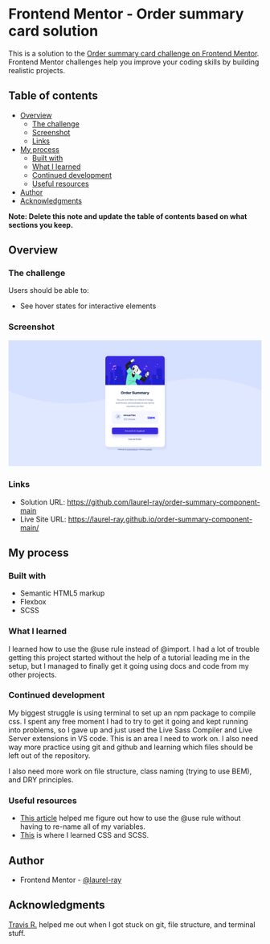 # Frontend Mentor - Order summary card solution

This is a solution to the [Order summary card challenge on Frontend Mentor](https://www.frontendmentor.io/challenges/order-summary-component-QlPmajDUj). Frontend Mentor challenges help you improve your coding skills by building realistic projects. 

## Table of contents

- [Overview](#overview)
  - [The challenge](#the-challenge)
  - [Screenshot](#screenshot)
  - [Links](#links)
- [My process](#my-process)
  - [Built with](#built-with)
  - [What I learned](#what-i-learned)
  - [Continued development](#continued-development)
  - [Useful resources](#useful-resources)
- [Author](#author)
- [Acknowledgments](#acknowledgments)

**Note: Delete this note and update the table of contents based on what sections you keep.**

## Overview

### The challenge

Users should be able to:

- See hover states for interactive elements

### Screenshot

![](./screenshot.jpg)

### Links

- Solution URL: https://github.com/laurel-ray/order-summary-component-main
- Live Site URL: https://laurel-ray.github.io/order-summary-component-main/

## My process

### Built with

- Semantic HTML5 markup
- Flexbox
- SCSS


### What I learned

I learned how to use the @use rule instead of @import. 
I had a lot of trouble getting this project started without the help of a tutorial leading me in the setup, but I managed to finally get it going using docs and code from my other projects.  

### Continued development

My biggest struggle is using terminal to set up an npm package to compile css. I spent any free moment I had to try to get it going and kept running into problems, so I gave up and just used the Live Sass Compiler and Live Server extensions in VS code. This is an area I need to work on. I also need way more practice using git and github and learning which files should be left out of the repository.

I also need more work on file structure, class naming (trying to use BEM), and DRY principles. 

### Useful resources

- [This article](https://stefaniefluin.medium.com/the-new-sass-module-system-out-with-import-in-with-use-e1bd8ba032d0) helped me figure out how to use the @use rule without having to re-name all of my variables.
- [This](https://www.udemy.com/course/advanced-css-and-sass/) is where I learned CSS and SCSS.

## Author

- Frontend Mentor - [@laurel-ray](https://www.frontendmentor.io/profile/laurel-ray)



## Acknowledgments

[Travis R.](https://www.github.com/t-l-ray) helped me out when I got stuck on git, file structure, and terminal stuff.


